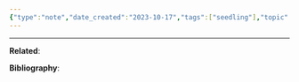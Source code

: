 ```yaml
---
{"type":"note","date_created":"2023-10-17","tags":["seedling"],"topic":null,"url":null,"aliases":null,"summary":null,"dg-publish":true,"layout":null,"banner":null,"cssclasses":null,"permalink":"/900-meta/010-templates/note/","dgPassFrontmatter":true,"created":"2023-10-30T12:13:18.000-05:00","updated":"2023-10-30T12:13:18.000-05:00"}
---
```



---

**Related**:

**Bibliography**: 
